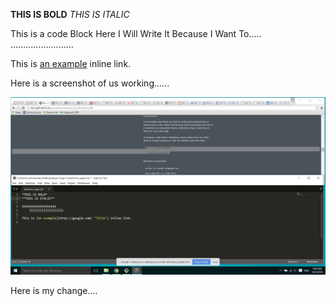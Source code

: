 
**THIS IS BOLD**
*THIS IS ITALIC*

This is a code
	Block Here I Will Write
	It Because I Want To.....
	.........................

This is [an example](http://google.com/ "Title") inline link.

Here is a screenshot of us working......

![Alt text](/Share.png)


Here is my change....


